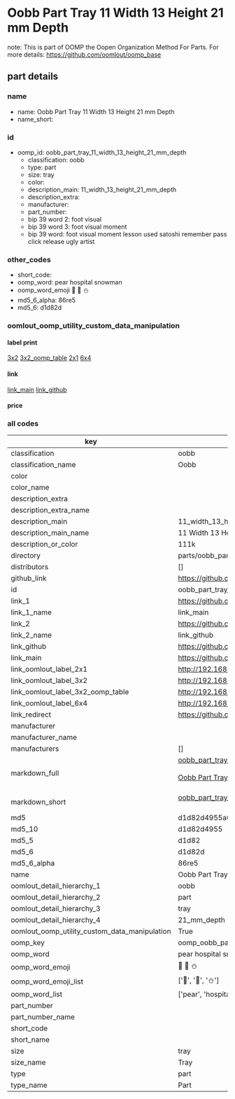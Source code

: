 # Oobb Part Tray 11 Width 13 Height 21 mm Depth  

note: This is part of OOMP the Oopen Organization Method For Parts. For more details: https://github.com/oomlout/oomp_base

##  part details
  







### name
* name: Oobb Part Tray 11 Width 13 Height 21 mm Depth
* name_short: 
### id
* oomp_id: oobb_part_tray_11_width_13_height_21_mm_depth
  * classification: oobb
  * type: part
  * size: tray
  * color: 
  * description_main: 11_width_13_height_21_mm_depth
  * description_extra: 
  * manufacturer: 
  * part_number: 
  * bip 39 word 2: foot visual
  * bip 39 word 3: foot visual moment
  * bip 39 word: foot visual moment lesson used satoshi remember pass click release ugly artist

### other_codes
* short_code: 
* oomp_word: pear hospital snowman
* oomp_word_emoji :pear: :hospital: :snowman:
* md5_6_alpha: 86re5
* md5_6: d1d82d






### oomlout_oomp_utility_custom_data_manipulation
#### label print
[3x2](http://192.168.1.245:1112/?label=oomp%2086re5)
[3x2_oomp_table](http://192.168.1.108:1112/?label=oomp%2086re5)
[2x1](http://192.168.1.242:1112/?label=oomp%2086re5)
[6x4](http://192.168.1.55:1112/?label=oomp%2086re5)    

#### link

[link_main](https://github.com/oomlout/oomlout_oomp_version_1_messy/tree/main/parts/oobb_part_tray_11_width_13_height_21_mm_depth) [link_github](https://github.com/oomlout/oomlout_oomp_version_1_messy/tree/main/parts/oobb_part_tray_11_width_13_height_21_mm_depth)                             

#### price







### all codes 
| key | value |  
| --- | --- |  
| classification | oobb |  
| classification_name | Oobb |  
| color |  |  
| color_name |  |  
| description_extra |  |  
| description_extra_name |  |  
| description_main | 11_width_13_height_21_mm_depth |  
| description_main_name | 11 Width 13 Height 21 mm Depth |  
| description_or_color | 111k |  
| directory | parts/oobb_part_tray_11_width_13_height_21_mm_depth |  
| distributors | [] |  
| github_link | https://github.com/oomlout/oomlout_oomp_part_src/tree/main/parts/oobb_part_tray_11_width_13_height_21_mm_depth |  
| id | oobb_part_tray_11_width_13_height_21_mm_depth |  
| link_1 | https://github.com/oomlout/oomlout_oomp_version_1_messy/tree/main/parts/oobb_part_tray_11_width_13_height_21_mm_depth |  
| link_1_name | link_main |  
| link_2 | https://github.com/oomlout/oomlout_oomp_version_1_messy/tree/main/parts/oobb_part_tray_11_width_13_height_21_mm_depth |  
| link_2_name | link_github |  
| link_github | https://github.com/oomlout/oomlout_oomp_version_1_messy/tree/main/parts/oobb_part_tray_11_width_13_height_21_mm_depth |  
| link_main | https://github.com/oomlout/oomlout_oomp_version_1_messy/tree/main/parts/oobb_part_tray_11_width_13_height_21_mm_depth |  
| link_oomlout_label_2x1 | http://192.168.1.242:1112/?label=oomp%2086re5 |  
| link_oomlout_label_3x2 | http://192.168.1.245:1112/?label=oomp%2086re5 |  
| link_oomlout_label_3x2_oomp_table | http://192.168.1.108:1112/?label=oomp%2086re5 |  
| link_oomlout_label_6x4 | http://192.168.1.55:1112/?label=oomp%2086re5 |  
| link_redirect | https://github.com/oomlout/oomlout_oomp_version_1_messy/tree/main/parts/oobb_part_tray_11_width_13_height_21_mm_depth |  
| manufacturer |  |  
| manufacturer_name |  |  
| manufacturers | [] |  
| markdown_full | [oobb_part_tray_11_width_13_height_21_mm_depth](none)<br>[](none)<br>[Oobb Part Tray 11 Width 13 Height 21 Mm Depth](none)<br><br> |  
| markdown_short | [oobb_part_tray_11_width_13_height_21_mm_depth](none)<br><br> |  
| md5 | d1d82d4955a0b6b6fdf7e8071dfd3ad7 |  
| md5_10 | d1d82d4955 |  
| md5_5 | d1d82 |  
| md5_6 | d1d82d |  
| md5_6_alpha | 86re5 |  
| name | Oobb Part Tray 11 Width 13 Height 21 mm Depth |  
| oomlout_detail_hierarchy_1 | oobb |  
| oomlout_detail_hierarchy_2 | part |  
| oomlout_detail_hierarchy_3 | tray |  
| oomlout_detail_hierarchy_4 | 21_mm_depth |  
| oomlout_oomp_utility_custom_data_manipulation | True |  
| oomp_key | oomp_oobb_part_tray_11_width_13_height_21_mm_depth |  
| oomp_word | pear hospital snowman |  
| oomp_word_emoji | :pear: :hospital: :snowman: |  
| oomp_word_emoji_list | [':pear:', ':hospital:', ':snowman:'] |  
| oomp_word_list | ['pear', 'hospital', 'snowman'] |  
| part_number |  |  
| part_number_name |  |  
| short_code |  |  
| short_name |  |  
| size | tray |  
| size_name | Tray |  
| type | part |  
| type_name | Part |  
